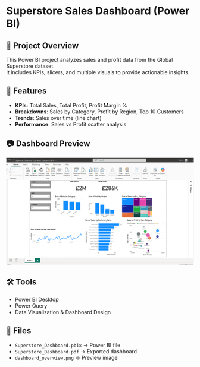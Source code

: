# Superstore Sales Dashboard (Power BI)

## 📌 Project Overview
This Power BI project analyzes sales and profit data from the Global Superstore dataset.  
It includes KPIs, slicers, and multiple visuals to provide actionable insights.

## 🔹 Features
- **KPIs**: Total Sales, Total Profit, Profit Margin %
- **Breakdowns**: Sales by Category, Profit by Region, Top 10 Customers
- **Trends**: Sales over time (line chart)
- **Performance**: Sales vs Profit scatter analysis

## 📷 Dashboard Preview
![Dashboard Screenshot](dashboard_overview.png)

## 🛠 Tools
- Power BI Desktop
- Power Query
- Data Visualization & Dashboard Design

## 📂 Files
- `Superstore_Dashboard.pbix` → Power BI file
- `Superstore_Dashboard.pdf` → Exported dashboard
- `dashboard_overview.png` → Preview image
